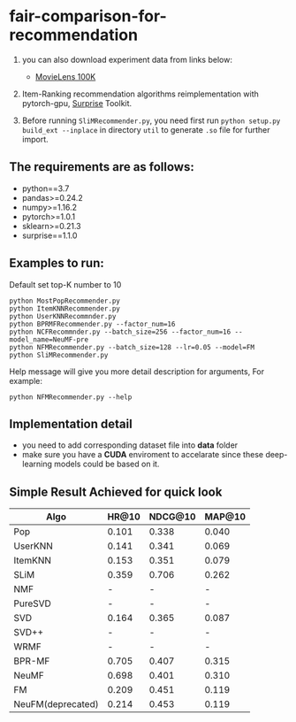 <!--
 * @Author: Yu Di
 * @Date: 2019-09-29 10:33:55
 * @LastEditors: Yudi
 * @LastEditTime: 2019-10-28 14:58:21
 * @Company: Cardinal Operation
 * @Email: yudi@shanshu.ai
 * @Description: 
 -->

# fair-comparison-for-recommendation

1. you can also download experiment data from links below: 
    - [MovieLens 100K](https://grouplens.org/datasets/movielens/100k/)

2. Item-Ranking recommendation algorithms reimplementation with pytorch-gpu, [Surprise](https://github.com/NicolasHug/Surprise) Toolkit.

3. Before running `SliMRecommender.py`, you need first run `python setup.py build_ext --inplace` in directory `util` to generate `.so` file for further import.

## The requirements are as follows:

* python==3.7
* pandas>=0.24.2
* numpy>=1.16.2
* pytorch>=1.0.1
* sklearn>=0.21.3
* surprise==1.1.0

## Examples to run:

Default set top-K number to 10

```
python MostPopRecommender.py
python ItemKNNRecommender.py
python UserKNNRecommnder.py
python BPRMFRecommender.py --factor_num=16
python NCFRecommnder.py --batch_size=256 --factor_num=16 --model_name=NeuMF-pre
python NFMRecommender.py --batch_size=128 --lr=0.05 --model=FM
python SliMRecommender.py
```

Help message will give you more detail description for arguments, For example:

```
python NFMRecommender.py --help
```

## Implementation detail

- you need to add corresponding dataset file into **data** folder
- make sure you have a **CUDA** enviroment to accelarate since these deep-learning models could be based on it.

## Simple Result Achieved for quick look

| Algo | HR@10 | NDCG@10 | MAP@10 |
| ------ | ------ | ------ | -- |
| Pop | 0.101  | 0.338 | 0.040 |
| UserKNN | 0.141  | 0.341 | 0.069 |
| ItemKNN | 0.153  | 0.351 | 0.079 |
| SLiM | 0.359 | 0.706 | 0.262 |
| NMF | - | - | - |
| PureSVD | - | - | - |
| SVD | 0.164 | 0.365 | 0.087 |
| SVD++ | - | - | - |
| WRMF | - | - | - |
| BPR-MF | 0.705 | 0.407 | 0.315 |
| NeuMF | 0.698  | 0.401 | 0.310 |
| FM | 0.209 | 0.451 | 0.119 |
| NeuFM(deprecated) | 0.214  | 0.453 | 0.119 |
